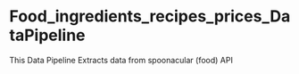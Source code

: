 # Food_ingredients_recipes_prices_DataPipeline
This Data Pipeline Extracts data from spoonacular (food) API

